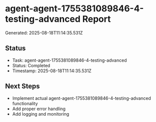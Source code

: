 # agent-agent-1755381089846-4-testing-advanced Report

Generated: 2025-08-18T11:14:35.531Z

## Status
- Task: agent-agent-1755381089846-4-testing-advanced
- Status: Completed
- Timestamp: 2025-08-18T11:14:35.531Z

## Next Steps
- Implement actual agent-agent-1755381089846-4-testing-advanced functionality
- Add proper error handling
- Add logging and monitoring
